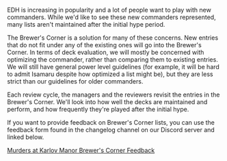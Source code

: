 EDH is increasing in popularity and a lot of people want to play with new commanders. While we'd like to see these new commanders represented, many lists aren't maintained after the initial hype period. 

The Brewer's Corner is a solution for many of these concerns. New entries that do not fit under any of the existing ones will go into the Brewer's Corner. In terms of deck evaluation, we will mostly be concerned with optimizing the commander, rather than comparing them to existing entries. We will still have general power level guidelines (for example, it will be hard to admit Isamaru despite how optimized a list might be), but they are less strict than our guidelines for older commanders.

Each review cycle, the managers and the reviewers revisit the entries in the Brewer's Corner. We'll look into how well the decks are maintained and perform, and how frequently they're played after the initial hype. 

If you want to provide feedback on Brewer's Corner lists, you can use the feedback form found in the changelog channel on our Discord server and linked below.

[Murders at Karlov Manor Brewer's Corner Feedback](https://docs.google.com/forms/d/e/1FAIpQLSdk7I2rJdBYSY6QTF56m4Gzb_ozrGYbJH1zO0WPgnOWEJdEig/viewform?usp=sf_link)